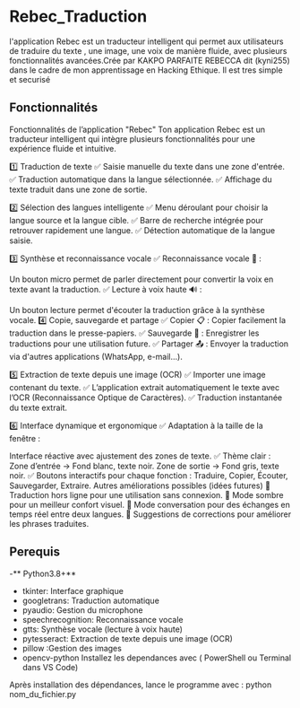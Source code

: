 # Rebec_Traduction
l'application Rebec est un traducteur intelligent qui permet aux utilisateurs de traduire du texte , une image, une voix de manière fluide, avec plusieurs fonctionnalités avancées.Crée par KAKPO PARFAITE REBECCA dit (kyni255) dans le cadre de mon apprentissage en Hacking Ethique. Il est tres simple et securisé
## Fonctionnalités
Fonctionnalités de l’application "Rebec"
Ton application Rebec est un traducteur intelligent qui intègre plusieurs fonctionnalités pour une expérience fluide et intuitive.

1️⃣ Traduction de texte
✅ Saisie manuelle du texte dans une zone d'entrée.
✅ Traduction automatique dans la langue sélectionnée.
✅ Affichage du texte traduit dans une zone de sortie.

2️⃣ Sélection des langues intelligente
✅ Menu déroulant pour choisir la langue source et la langue cible.
✅ Barre de recherche intégrée pour retrouver rapidement une langue.
✅ Détection automatique de la langue saisie.

3️⃣ Synthèse et reconnaissance vocale
✅ Reconnaissance vocale 🎤 :

Un bouton micro permet de parler directement pour convertir la voix en texte avant la traduction.
✅ Lecture à voix haute 🔊 :

Un bouton lecture permet d'écouter la traduction grâce à la synthèse vocale.
4️⃣ Copie, sauvegarde et partage
✅ Copier 📋 : Copier facilement la traduction dans le presse-papiers.
✅ Sauvegarde 💾 : Enregistrer les traductions pour une utilisation future.
✅ Partager 📤 : Envoyer la traduction via d'autres applications (WhatsApp, e-mail…).

5️⃣ Extraction de texte depuis une image (OCR)
✅ Importer une image contenant du texte.
✅ L’application extrait automatiquement le texte avec l’OCR (Reconnaissance Optique de Caractères).
✅ Traduction instantanée du texte extrait.

6️⃣ Interface dynamique et ergonomique
✅ Adaptation à la taille de la fenêtre :

Interface réactive avec ajustement des zones de texte.
✅ Thème clair :
Zone d’entrée → Fond blanc, texte noir.
Zone de sortie → Fond gris, texte noir.
✅ Boutons interactifs pour chaque fonction :
Traduire, Copier, Écouter, Sauvegarder, Extraire.
Autres améliorations possibles (idées futures)
🚀 Traduction hors ligne pour une utilisation sans connexion.
🚀 Mode sombre pour un meilleur confort visuel.
🚀 Mode conversation pour des échanges en temps réel entre deux langues.
🚀 Suggestions de corrections pour améliorer les phrases traduites.
## Perequis
-** Python3.8+**
- tkinter:	Interface graphique
- googletrans:	Traduction automatique
- pyaudio:	Gestion du microphone
- speechrecognition:	Reconnaissance vocale
- gtts:	Synthèse vocale (lecture à voix haute)
- pytesseract:	Extraction de texte depuis une image (OCR)
- pillow	:Gestion des images
- opencv-python
Installez les dependances avec
  ( PowerShell ou Terminal dans VS Code)

Après installation des dépendances, lance le programme avec :
python nom_du_fichier.py
